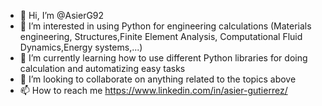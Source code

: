 - 👋 Hi, I’m @AsierG92
- 👀 I’m interested in using Python for engineering calculations (Materials engineering, Structures,Finite Element Analysis, Computational Fluid Dynamics,Energy systems,...)
- 🌱 I’m currently learning how to use different Python libraries for doing calculation and automatizing easy tasks
- 💞️ I’m looking to collaborate on anything related to the topics above
- 📫 How to reach me https://www.linkedin.com/in/asier-gutierrez/

<!---
AsierG92/AsierG92 is a ✨ special ✨ repository because its `README.md` (this file) appears on your GitHub profile.
You can click the Preview link to take a look at your changes.
--->
